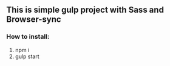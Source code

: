 ## This is simple gulp project with Sass and Browser-sync

### How to install:
1. npm i
2. gulp start